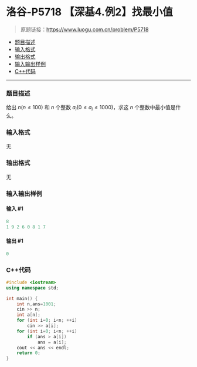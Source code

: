 # 洛谷-P5718 【深基4.例2】找最小值

> 原题链接：https://www.luogu.com.cn/problem/P5718

- [题目描述](#题目描述)
- [输入格式](#输入格式)
- [输出格式](#输出格式)
- [输入输出样例](#输入输出样例)
- [C++代码](#C++代码)

---

### <a name="题目描述">题目描述</a>

给出 $n(n\le100)$ 和 $n$ 个整数 $a_i(0\le a_i \le 1000)$，求这 $n$ 个整数中最小值是什么。

### <a name="输入格式">输入格式</a>

无

### <a name="输出格式">输出格式</a>

无

### <a name="输入输出样例">输入输出样例</a>

#### 输入 #1

```c++
8
1 9 2 6 0 8 1 7
```

#### 输出 #1

```c++
0
```

### <a name="C++代码">C++代码</a>

```c++
#include <iostream>
using namespace std;

int main() {
    int n,ans=1001;
    cin >> n;
    int a[n];
    for (int i=0; i<n; ++i)
        cin >> a[i];
    for (int i=0; i<n; ++i)
        if (ans > a[i])
            ans = a[i];
    cout << ans << endl;
    return 0;
}
```